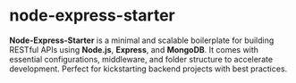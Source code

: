 # node-express-starter
**Node-Express-Starter** is a minimal and scalable boilerplate for building RESTful APIs using **Node.js**, **Express**, and **MongoDB**. It comes with essential configurations, middleware, and folder structure to accelerate development. Perfect for kickstarting backend projects with best practices.
